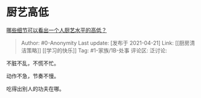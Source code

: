 # 厨艺高低
[哪些细节可以看出一个人厨艺水平的高低？](https://www.zhihu.com/question/455661457/answer/1847029344)

> Author: #0-Anonymity
> Last update: [发布于 2021-04-21]
> Link: [[厨房清洁策略]] [[学习的快乐]]
> Tag: #1-家族/1B-处事
> 评论区:
> 泛讨论:

不脏不乱，不慌不忙。

动作不急，节奏不慢。

吃得出别人的功夫在哪。
